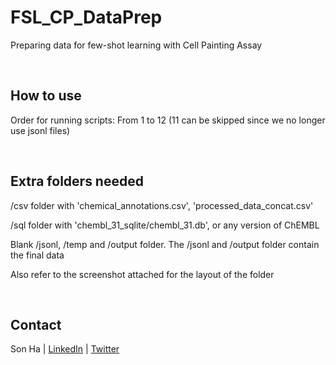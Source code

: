 # FSL_CP_DataPrep
Preparing data for few-shot learning with Cell Painting Assay

<br>

## How to use
Order for running scripts: From 1 to 12 (11 can be skipped since we no longer use jsonl files)

<br>

## Extra folders needed
/csv folder with 'chemical_annotations.csv', 'processed_data_concat.csv'

/sql folder with 'chembl_31_sqlite/chembl_31.db', or any version of ChEMBL

Blank /jsonl, /temp and /output folder. The /jsonl and /output folder contain the final data 

Also refer to the screenshot attached for the layout of the folder

<br>

## Contact
Son Ha | [LinkedIn](www.linkedin.com/in/son-ha-479909159) | [Twitter](https://twitter.com/sonha1999)